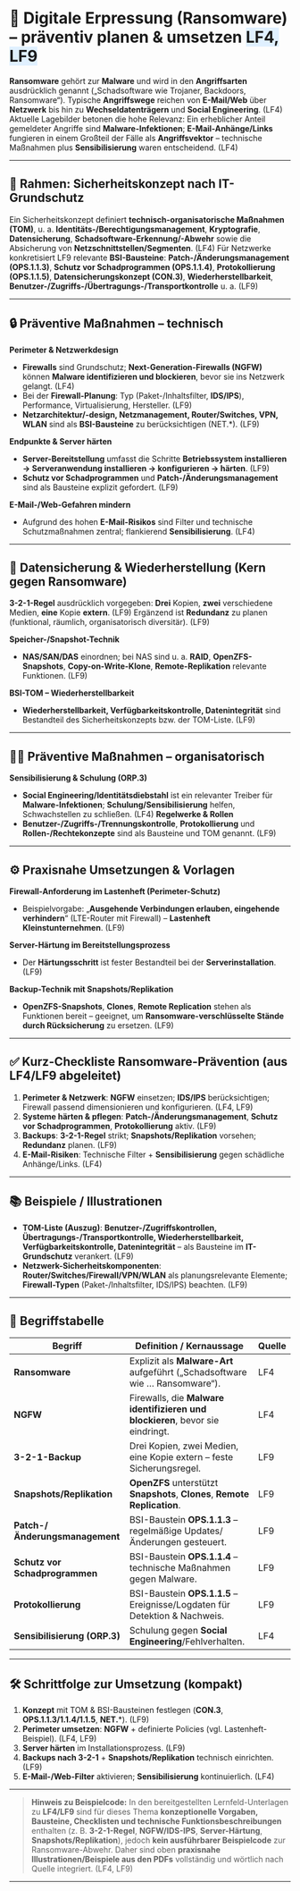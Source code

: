 # 🧨 Digitale Erpressung (Ransomware) – präventiv planen & umsetzen <span style="background:#e0f0ff;">LF4, LF9</span>

**Ransomware** gehört zur **Malware** und wird in den **Angriffsarten** ausdrücklich genannt („Schadsoftware wie Trojaner, Backdoors, Ransomware“). Typische **Angriffswege** reichen von **E-Mail/Web** über **Netzwerk** bis hin zu **Wechseldatenträgern** und **Social Engineering**. (LF4) 
Aktuelle Lagebilder betonen die hohe Relevanz: Ein erheblicher Anteil gemeldeter Angriffe sind **Malware-Infektionen**; **E-Mail-Anhänge/Links** fungieren in einem Großteil der Fälle als **Angriffsvektor** – technische Maßnahmen plus **Sensibilisierung** waren entscheidend. (LF4) 

---

## 🧭 Rahmen: Sicherheitskonzept nach IT-Grundschutz

Ein Sicherheitskonzept definiert **technisch-organisatorische Maßnahmen (TOM)**, u. a. **Identitäts-/Berechtigungsmanagement**, **Kryptografie**, **Datensicherung**, **Schadsoftware-Erkennung/-Abwehr** sowie die Absicherung von **Netzschnittstellen/Segmenten**. (LF4) 
Für Netzwerke konkretisiert LF9 relevante **BSI-Bausteine**: **Patch-/Änderungsmanagement (OPS.1.1.3)**, **Schutz vor Schadprogrammen (OPS.1.1.4)**, **Protokollierung (OPS.1.1.5)**, **Datensicherungskonzept (CON.3)**, **Wiederherstellbarkeit**, **Benutzer-/Zugriffs-/Übertragungs-/Transportkontrolle** u. a. (LF9) 

---

## 🔒 Präventive Maßnahmen – technisch

**Perimeter & Netzwerkdesign**

* **Firewalls** sind Grundschutz; **Next-Generation-Firewalls (NGFW)** können **Malware identifizieren und blockieren**, bevor sie ins Netzwerk gelangt. (LF4) 
* Bei der **Firewall-Planung**: Typ (Paket-/Inhaltsfilter, **IDS/IPS**), Performance, Virtualisierung, Hersteller. (LF9) 
* **Netzarchitektur/-design, Netzmanagement, Router/Switches, VPN, WLAN** sind als **BSI-Bausteine** zu berücksichtigen (NET.*). (LF9) 

**Endpunkte & Server härten**

* **Server-Bereitstellung** umfasst die Schritte **Betriebssystem installieren → Serveranwendung installieren → konfigurieren → **härten****. (LF9) 
* **Schutz vor Schadprogrammen** und **Patch-/Änderungsmanagement** sind als Bausteine explizit gefordert. (LF9) 

**E-Mail-/Web-Gefahren mindern**

* Aufgrund des hohen **E-Mail-Risikos** sind Filter und technische Schutzmaßnahmen zentral; flankierend **Sensibilisierung**. (LF4) 

---

## 💾 Datensicherung & Wiederherstellung (Kern gegen Ransomware)

**3-2-1-Regel** ausdrücklich vorgegeben:
**Drei** Kopien, **zwei** verschiedene Medien, **eine** Kopie **extern**. (LF9) 
Ergänzend ist **Redundanz** zu planen (funktional, räumlich, organisatorisch diversitär). (LF9) 

**Speicher-/Snapshot-Technik**

* **NAS/SAN/DAS** einordnen; bei NAS sind u. a. **RAID**, **OpenZFS-Snapshots**, **Copy-on-Write-Klone**, **Remote-Replikation** relevante Funktionen. (LF9)  

**BSI-TOM – Wiederherstellbarkeit**

* **Wiederherstellbarkeit, Verfügbarkeitskontrolle, Datenintegrität** sind Bestandteil des Sicherheitskonzepts bzw. der TOM-Liste. (LF9) 

---

## 🧑‍💼 Präventive Maßnahmen – organisatorisch

**Sensibilisierung & Schulung (ORP.3)**

* **Social Engineering/Identitätsdiebstahl** ist ein relevanter Treiber für **Malware-Infektionen**; **Schulung/Sensibilisierung** helfen, Schwachstellen zu schließen. (LF4) 
  **Regelwerke & Rollen**
* **Benutzer-/Zugriffs-/Trennungskontrolle**, **Protokollierung** und **Rollen-/Rechtekonzepte** sind als Bausteine und TOM genannt. (LF9) 

---

## ⚙️ Praxisnahe Umsetzungen & Vorlagen

**Firewall-Anforderung im Lastenheft (Perimeter-Schutz)**

* Beispielvorgabe: „**Ausgehende Verbindungen erlauben, eingehende verhindern**“ (LTE-Router mit Firewall) – **Lastenheft Kleinstunternehmen**. (LF9) 

**Server-Härtung im Bereitstellungsprozess**

* Der **Härtungsschritt** ist fester Bestandteil bei der **Serverinstallation**. (LF9) 

**Backup-Technik mit Snapshots/Replikation**

* **OpenZFS-Snapshots**, **Clones**, **Remote Replication** stehen als Funktionen bereit – geeignet, um **Ransomware-verschlüsselte Stände durch Rücksicherung** zu ersetzen. (LF9) 

---

## ✅ Kurz-Checkliste Ransomware-Prävention (aus LF4/LF9 abgeleitet)

1. **Perimeter & Netzwerk**: **NGFW** einsetzen; **IDS/IPS** berücksichtigen; Firewall passend dimensionieren und konfigurieren. (LF4, LF9)  
2. **Systeme härten & pflegen**: **Patch-/Änderungsmanagement**, **Schutz vor Schadprogrammen**, **Protokollierung** aktiv. (LF9) 
3. **Backups**: **3-2-1-Regel** strikt; **Snapshots/Replikation** vorsehen; **Redundanz** planen. (LF9)  
4. **E-Mail-Risiken**: Technische Filter + **Sensibilisierung** gegen schädliche Anhänge/Links. (LF4) 

---

## 📚 Beispiele / Illustrationen

* **TOM-Liste (Auszug)**: **Benutzer-/Zugriffskontrollen, Übertragungs-/Transportkontrolle, Wiederherstellbarkeit, Verfügbarkeitskontrolle, Datenintegrität** – als Bausteine im **IT-Grundschutz** verankert. (LF9) 
* **Netzwerk-Sicherheitskomponenten**: **Router/Switches/Firewall/VPN/WLAN** als planungsrelevante Elemente; **Firewall-Typen** (Paket-/Inhaltsfilter, IDS/IPS) beachten. (LF9)  

---

## 🧾 Begriffstabelle

| **Begriff**                    | **Definition / Kernaussage**                                                   | **Quelle** |
| ------------------------------ | ------------------------------------------------------------------------------ | ---------- |
| **Ransomware**                 | Explizit als **Malware-Art** aufgeführt („Schadsoftware wie … Ransomware“).    | LF4        |
| **NGFW**                       | Firewalls, die **Malware identifizieren und blockieren**, bevor sie eindringt. | LF4        |
| **3-2-1-Backup**               | Drei Kopien, zwei Medien, eine Kopie extern – feste Sicherungsregel.           | LF9        |
| **Snapshots/Replikation**      | **OpenZFS** unterstützt **Snapshots**, **Clones**, **Remote Replication**.     | LF9        |
| **Patch-/Änderungsmanagement** | BSI-Baustein **OPS.1.1.3** – regelmäßige Updates/Änderungen gesteuert.         | LF9        |
| **Schutz vor Schadprogrammen** | BSI-Baustein **OPS.1.1.4** – technische Maßnahmen gegen Malware.               | LF9        |
| **Protokollierung**            | BSI-Baustein **OPS.1.1.5** – Ereignisse/Logdaten für Detektion & Nachweis.     | LF9        |
| **Sensibilisierung (ORP.3)**   | Schulung gegen **Social Engineering**/Fehlverhalten.                           | LF4        |

---

## 🛠️ Schrittfolge zur Umsetzung (kompakt)

1. **Konzept** mit TOM & BSI-Bausteinen festlegen (**CON.3**, **OPS.1.1.3/1.1.4/1.1.5**, **NET.***). (LF9) 
2. **Perimeter umsetzen**: **NGFW** + definierte Policies (vgl. Lastenheft-Beispiel). (LF4, LF9)  
3. **Server härten** im Installationsprozess. (LF9) 
4. **Backups nach 3-2-1** + **Snapshots/Replikation** technisch einrichten. (LF9)  
5. **E-Mail-/Web-Filter** aktivieren; **Sensibilisierung** kontinuierlich. (LF4) 

---

> **Hinweis zu Beispielcode:** In den bereitgestellten Lernfeld-Unterlagen zu **LF4/LF9** sind für dieses Thema **konzeptionelle Vorgaben, Bausteine, Checklisten und technische Funktionsbeschreibungen** enthalten (z. B. **3-2-1-Regel**, **NGFW/IDS-IPS**, **Server-Härtung**, **Snapshots/Replikation**), jedoch **kein ausführbarer Beispielcode** zur Ransomware-Abwehr. Daher sind oben **praxisnahe Illustrationen/Beispiele aus den PDFs** vollständig und wörtlich nach Quelle integriert. (LF4, LF9)    

---
